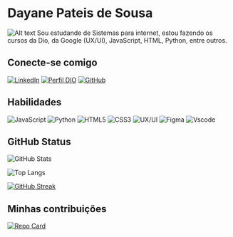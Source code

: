 # Dayane Pateis de Sousa
![Alt text](image-2.png)
 Sou estudande de Sistemas para internet, estou fazendo os cursos da Dio, da Google (UX/UI), JavaScript, HTML, Python, entre outros.

## Conecte-se comigo
[![LinkedIn](https://img.shields.io/badge/LinkedIn-000?style=for-the-badge&logo=linkedin&logoColor=0E76A8)](www.linkedin.com/in/dayanepateisdesousa)
[![Perfil DIO](https://img.shields.io/badge/Perfil_DIO-9400d3?style=for-the-badge&logo=DIO)](https://www.dio.me/users/dayanepateis)
[![GitHub](https://img.shields.io/badge/GitHub-100000?style=for-the-badge&logo=github&logoColor=white)](https://github.com/DayPateis)

## Habilidades
![JavaScript](https://img.shields.io/badge/JavaScript-F7DF1E?style=for-the-badge&logo=javascript&logoColor=black)
![Python](https://img.shields.io/badge/python-3670A0?style=for-the-badge&logo=python&logoColor=ffdd54)
![HTML5](https://img.shields.io/badge/HTML5-E34F26?style=for-the-badge&logo=html5&logoColor=white)
![CSS3](https://img.shields.io/badge/CSS3-1572B6?style=for-the-badge&logo=css3&logoColor=white)
![UX/UI](https://img.shields.io/badge/UX/UI-ec63a1?style=for-the-badge&logo=UX/UI&logoColor=FFF&)
![Figma](https://img.shields.io/badge/Figma-696969?style=for-the-badge&logo=figma&logoColor=figma)
![Vscode](https://img.shields.io/badge/Vscode-007ACC?style=for-the-badge&logo=visual-studio-code&logoColor=white)

## GitHub Status
![GitHub Stats](https://github-readme-stats.vercel.app/api?username=DayPateis&theme=transparent&bg_color=DDA0DD&border_color=9400D3&show_icons=true&icon_color=9400D3&title_color=9400D3&text_color=9400D3&hide_title=true&hide=stars)

![Top Langs](https://github-readme-stats-git-masterrstaa-rickstaa.vercel.app/api/top-langs/?username=DayPateis&bg_color=dda0dd&border_color=9400d3&title_color=9400d3&text_color=9400d3d)

[![GitHub Streak](https://streak-stats.demolab.com/?user=DayPateis&background=dda0dd&border=9400d3&stroke=99400d3&ring=9400d3&fire=9400d3&currStreakNum=9400d3&sideNums=9400d3&currStreakLabel=9400d3&sideLabels=9400d3&dates=9400d3)](https://git.io/streak-stats)

## Minhas contribuições
[![Repo Card](https://github-readme-stats.vercel.app/api/pin/?username=DayPateis&repo=dio-lab-open-source&bg_color=DDa0DD&border_color=9400D3&show_icons=true&icon_color=9400D3&title_color=9400D3&text_color=9400D3)](https://github.com/DayPateis/dio-lab-open-source)
